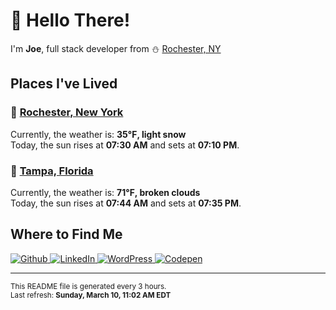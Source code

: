 <h1>👋 Hello There!</h1>
<p>
  I'm <strong>Joe</strong>, full stack developer from ⛄ <a href="#rochester_ny">Rochester, NY</a>
</p>

<h2>Places I've Lived</h2>

<h3 id="rochester_ny">📍 <a href="https://en.wikipedia.org/wiki/Rochester,_New_York">Rochester, New York</a></h3>

<p>
  Currently, the weather is: <strong>35℉, light snow</strong><br/>
  Today, the sun rises at <strong>07:30 AM</strong> and sets at <strong>07:10 PM</strong>.
</p>

<h3 id="tampa_fl">📍 <a href="https://en.wikipedia.org/wiki/Tampa,_Florida">Tampa, Florida</a></h3>

<p>
  Currently, the weather is: <strong>71℉, broken clouds</strong><br/>
  Today, the sun rises at <strong>07:44 AM</strong> and sets at <strong>07:35 PM</strong>.
</p>

<h2>Where to Find Me</h2>

<p>
  <a href="https://github.com/josephfusco/" target="_blank">
    <img
      alt="Github"
      src="https://img.shields.io/badge/GitHub-%2312100E.svg?&style=for-the-badge&logo=Github&logoColor=white"
    />
  </a>
  <a href="https://www.linkedin.com/in/josephfusco3/" target="_blank">
    <img
      alt="LinkedIn"
      src="https://img.shields.io/badge/linkedin-%230077B5.svg?&style=for-the-badge&logo=linkedin&logoColor=white"
    />
  </a>
  <a href="https://profiles.wordpress.org/joefusco/" target="_blank">
    <img
      alt="WordPress"
      src="https://img.shields.io/badge/wordpress-%2321759B.svg?&style=for-the-badge&logo=wordpress&logoColor=white"
    />
  </a>
  <a href="https://codepen.io/fusco/" target="_blank">
    <img
      alt="Codepen"
      src="https://img.shields.io/badge/codepen-%23000000.svg?&style=for-the-badge&logo=codepen&logoColor=white"
    />
  </a>
</p>

<hr/>

<p>
  <small
    >This README file is generated every 3 hours.
    <br />
    Last refresh: <strong>Sunday, March 10, 11:02 AM EDT</strong>
    <br />
  </small>
</p>
